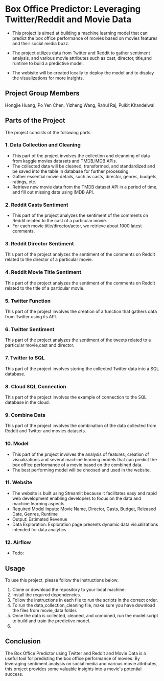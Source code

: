 # Box Office Predictor: Leveraging Twitter/Reddit and Movie Data

- This project is aimed at building a machine learning model that can predict the box office performance of movies based on movies features and their social media buzz. 

- The project utilizes data from Twitter and Reddit to gather sentiment analysis, and various movie attributes such as cast, director, title,and runtime to build a predictive model.

- The webisite will be created locally to deploy the model and to display the visualizations for more insights.
## Project Group Members
Hongjie Huang, Po Yen Chen, Yizheng Wang, Rahul Raj, Pulkit Khandelwal

## Parts of the Project

The project consists of the following parts:

### 1. Data Collection and Cleaning

- This part of the project involves the collection and cleanning of data from kaggle movies datasets and TMDB,IMDB APIs. 
- The collected data will be cleaned, transformed, and standardized and be saved into the table in database for further processing.
- Gather essential movie details, such as casts, director, genres, budgets, ratings, etc.
- Retrieve new movie data from the TMDB dataset API in a period of time, and fill out missing data using IMDB API.

### 2. Reddit Casts Sentiment

- This part of the project analyzes the sentiment of the comments on Reddit related to the cast of a particular movie.
- For each movie title/director/actor, we retrieve about 1000 latest comments. 
### 3. Reddit Director Sentiment

This part of the project analyzes the sentiment of the comments on Reddit related to the director of a particular movie.

### 4. Reddit Movie Title Sentiment

This part of the project analyzes the sentiment of the comments on Reddit related to the title of a particular movie.

### 5. Twitter Function

This part of the project involves the creation of a function that gathers data from Twitter using its API.

### 6. Twitter Sentiment

This part of the project analyzes the sentiment of the tweets related to a particular movie,cast and director.

### 7. Twitter to SQL

This part of the project involves storing the collected Twitter data into a SQL database.

### 8. Cloud SQL Connection

This part of the project involves the example of connection to the SQL database in the cloud.

### 9. Combine Data

This part of the project involves the combination of the data collected from Reddit and Twitter and movies datasets.

### 10. Model

- This part of the project involves the analysis of features, creation of visualizations and several machine learning models that can predict the box office performance of a movie based on the combined data.
- The best performing model will be choosed and used in the website.

### 11. Website
- The website is built using Streamlit because it facilitates easy and rapid web development enabling developers to focus on the data and machine learning aspects.
- Required Model Inputs: Movie Name, Director, Casts, Budget, Released Date, Genres, Runtime
- Output: Estimated Revenue
- Data Exploration: Exploration page presents dynamic data visualizations intended for data analytics.

### 12. Airflow
- Todo: 

## Usage

To use this project, please follow the instructions below:

1. Clone or download the repository to your local machine.
2. Install the required dependencies.
3. Follow the instructions in each file to run the scripts in the correct order.
4. To run the data_collection_cleaning file, make sure you have download the files from movie_data folder.
5. Once the data is collected, cleaned, and combined, run the model script to build and train the predictive model.
5. 

## Conclusion

The Box Office Predictor using Twitter and Reddit and Movie Data is a useful tool for predicting the box office performance of movies. By leveraging sentiment analysis on social media and various movie attributes, this project provides some valuable insights into a movie's potential success.

